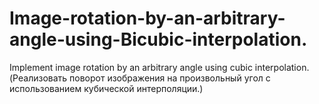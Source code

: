 # Image-rotation-by-an-arbitrary-angle-using-Bicubic-interpolation.
Implement image rotation by an arbitrary angle using cubic interpolation.(Реализовать поворот изображения на произвольный угол с использованием кубической интерполяции.)
